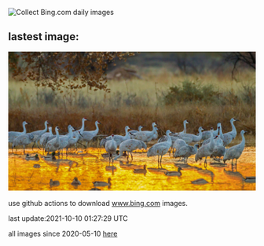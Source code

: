 ![Collect Bing.com daily images](https://github.com/counter2015/bing-daily-images/workflows/Collect%20Bing.com%20daily%20images/badge.svg)
## lastest image:
![](images/SandhillApache.jpg)

use github actions to download www.bing.com images.

last update:2021-10-10 01:27:29 UTC

all images since 2020-05-10 [here](https://github.com/counter2015/bing-daily-images/tree/master/images) 
